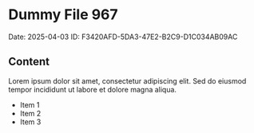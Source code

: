 # Dummy File 967

Date: 2025-04-03
ID: F3420AFD-5DA3-47E2-B2C9-D1C034AB09AC

## Content

Lorem ipsum dolor sit amet, consectetur adipiscing elit.
Sed do eiusmod tempor incididunt ut labore et dolore magna aliqua.

* Item 1
* Item 2
* Item 3
